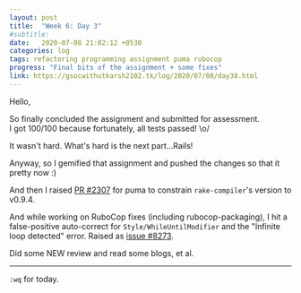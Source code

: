 ```yaml
---
layout: post
title:  "Week 6: Day 3"
#subtitle:
date:   2020-07-08 21:02:12 +0530
categories: log
tags: refactoring programming assignment puma rubocop
progress: "Final bits of the assignment + some fixes"
link: https://gsocwithutkarsh2102.tk/log/2020/07/08/day38.html
---
```


Hello,

So finally concluded the assignment and submitted for assessment.  
I got 100/100 because fortunately, all tests passed! \o/

It wasn't hard. What's hard is the next part...Rails!

Anyway, so I gemified that assignment and pushed the changes so that it
pretty now :)

And then I raised [PR #2307](https://github.com/puma/puma/pull/2307) for
puma to constrain `rake-compiler`'s version to v0.9.4.

And while working on RuboCop fixes (including rubocop-packaging), I hit a
false-positive auto-correct for `Style/WhileUntilModifier` and the "Infinite
loop detected" error. Raised as [issue #8273](https://github.com/rubocop-hq/rubocop/issues/8273).

Did some NEW review and read some blogs, et al.

---

`:wq` for today.
